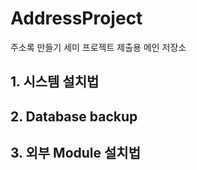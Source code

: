 # AddressProject
주소록 만들기 세미 프로젝트 제출용 메인 저장소

## 1. 시스템 설치법


## 2. Database backup 
  

## 3. 외부 Module 설치법
